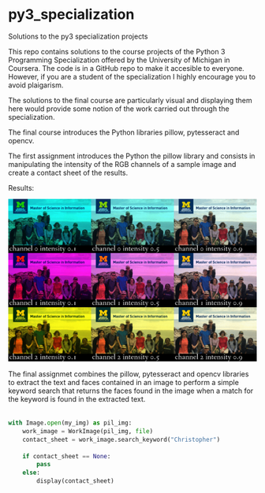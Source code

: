 # py3_specialization
Solutions to the py3 specialization projects

This repo contains solutions to the course projects of the Python 3 Programming Specialization offered by the University of Michigan in Coursera. The code is in a GitHub repo to make it accesible to everyone. However, if you are a student of the specialization I highly encourage you to avoid plaigarism.

The solutions to the final course are particularly visual and displaying them here would provide some notion of the work carried out through the specialization.

The final course introduces the Python libraries pillow, pytesseract and opencv.

The first assignment introduces the Python the pillow library and consists in manipulating the intensity of the RGB channels of a sample image and create a contact sheet of the results.

Results:

![assignment_1_resutls](/Course_5_project/assignment_1_result.png)

The final assignmet combines the pillow, pytesseract and opencv libraries to extract the text and faces contained in an image to perform a simple keyword search that returns the faces found in the image when a match for the keyword is found in the extracted text.

```python
  
with Image.open(my_img) as pil_img:
    work_image = WorkImage(pil_img, file)
    contact_sheet = work_image.search_keyword("Christopher")
    
    if contact_sheet == None:
        pass
    else:
        display(contact_sheet)
```
